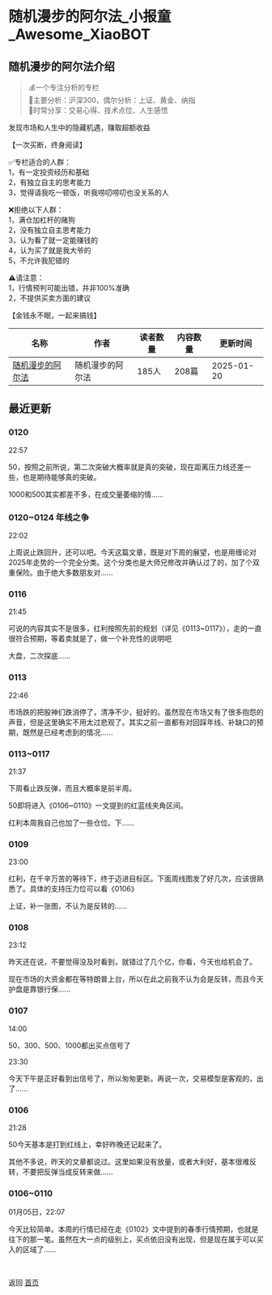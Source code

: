 # 随机漫步的阿尔法_小报童_Awesome_XiaoBOT

## 随机漫步的阿尔法介绍
> 💰一个专注分析的专栏    
📝主要分析：沪深300，偶尔分析：上证、黄金、纳指    
🥂时常分享：交易心得、技术点位、人生感悟    
    
发现市场和人生中的隐藏机遇，赚取超额收益    
    
【一次买断，终身阅读】    
    
✅专栏适合的人群：    
1，有一定投资经历和基础    
2，有独立自主的思考能力    
3，觉得请我吃一顿饭，听我唠叨唠叨也没关系的人    
    
❌拒绝以下人群：    
1，满仓加杠杆的赌狗    
2，没有独立自主思考能力    
3，认为看了就一定能赚钱的    
4，认为买了就是我大爷的    
5，不允许我犯错的    
    
⚠️请注意：    
1，行情预判可能出错，并非100%准确    
2，不提供买卖方面的建议    
    
【金钱永不眠，一起来搞钱】  
  


|名称|作者|读者数量|内容数量|更新时间|
|---|---|---|---|---|
|[随机漫步的阿尔法](https://xiaobot.net/p/rwalpha?refer=0b133df9-27dc-423b-8101-639049001c13)|随机漫步的阿尔法|185人|208篇|2025-01-20|

## 最近更新
### 0120

22:57

50，按照之前所说，第二次突破大概率就是真的突破，现在距离压力线还差一些，也是期待能够真的突破。

1000和500其实都差不多，在成交量萎缩的情......

### 0120~0124 年线之争

22:02

上周说止跌回升，还可以吧。今天这篇文章，既是对下周的展望，也是用缠论对2025年走势的一个完全分类。这个分类也是大师兄修改并确认过了的，加了个双重保险。由于绝大多数朋友对......

### 0116

21:45

可说的内容其实不是很多，红利按照先前的规划（详见《0113~0117》），走的一直很符合预期，等着卖就是了，做一个补充性的说明吧

大盘，二次探底......

### 0113

22:46

市场跌的把股神们跌消停了，清净不少，挺好的。虽然现在市场又有了很多抱怨的声音，但是这里确实不用太过悲观了。其实之前一直都有对回踩年线、补缺口的预期，既然是已经考虑到的情况......

### 0113~0117

21:37

下周看止跌反弹，而且大概率是前半周。

50即将进入《0106~0110》一文提到的红蓝线夹角区间。

红利本周我自己也加了一些仓位。下......

### 0109

23:00

红利，在千辛万苦的等待下，终于迈进目标区。下面周线图发了好几次，应该很熟悉了。具体的支持压力位可以看《0106》

上证，补一张图，不认为是反转的......

### 0108

23:12

昨天还在说，不要觉得没及时看到，就错过了几个亿，你看，今天也给机会了。

现在市场的大资金都在等特朗普上台，所以在此之前我不认为会是反转，而且今天护盘是靠银行保......

### 0107

14:00

50、300、500、1000都出买点信号了

23:30

今天下午是正好看到出信号了，所以匆匆更新。再说一次，交易模型是客观的，出了......

### 0106

21:28

50今天基本是打到红线上，幸好昨晚还记起来了。

其他不多说，昨天的文章都说过。这里如果没有放量，或者大利好，基本很难反转，不要把反弹当成反转来做......

### 0106~0110

01月05日，22:07

今天比较简单。本周的行情已经在走《0102》文中提到的春季行情预期，也就是往下的那一笔。虽然在大一点的级别上，买点依旧没有出现，但是现在属于可以买入的区域了......


<a href="https://github.com/Reno9527/awesome-xiaobot" style="color: white; text-decoration: none;">awesome-xiaobot</a>

返回 [首页](../README.md)
